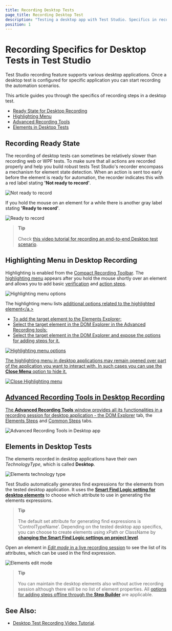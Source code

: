 ```yaml
---
title: Recording Desktop Tests
page_title: Recording Desktop Test
description: "Testing a desktop app with Test Studio. Specifics in recording desktop application scenarios in Test Studio. Record an automated scenario for desktop app in Test Studio. "
position: 1
---
```

# Recording Specifics for Desktop Tests in Test Studio

Test Studio recording feature supports various desktop applications. Once a desktop test is configured for specific application you can start recording the automation scenarios.

This article guides you through the specifics of recording steps in a desktop test.

- [Ready State for Desktop Recording](#recording-ready-state)
- [Highlighting Menu](#highlighting-menu-in-desktop-recording)
- [Advanced Recording Tools](#advanced-recording-tools-in-desktop-recording)
- [Elements in Desktop Tests](#elements-in-desktop-tests)


## Recording Ready State

The recording of desktop tests can sometimes be relatively slower than recording web or WPF tests. To make sure that all actions are recorded properly and help you build robust tests Test Studio's recorder encompass a mechanism for element state detection. When an action is sent too early before the element is ready for automation, the recorder indicates this with a red label stating __'Not ready to record'__.

![Not ready to record](/img/automated-tests/desktop-testing/recording-specifics/fig1.png)

If you hold the mouse on an element for a while there is another gray label stating __'Ready to record'__.

![Ready to record](/img/automated-tests/desktop-testing/recording-specifics/fig2.png)

> **Tip**
> <br>
> <br>
> Check <a href="https://www.telerik.com/videos/teststudio/desktop-testing-video-tutorial" target="_blank">this video tutorial for recording an end-to-end Desktop test scenario</a>.

## Highlighting Menu in Desktop Recording

Highlighting is enabled from the <a href="/features/recorder/compact-recording-toolbar#enable-hover-over-highlighting" target="_blank">Compact Recording Toolbar</a>. The <a href="/automated-tests/recording/hover-over-highlighting" target="_blank">highlighting menu</a> appears after you hold the mouse shortly over an element and allows you to add basic <a href="/features/recorder/highlighting-menu/quick-steps/quick-verification" target="_blank">verification</a> and <a href="/features/recorder/highlighting-menu/mouse-actions" target="_blank">action steps</a>.

![Highlighting menu options](/img/automated-tests/desktop-testing/recording-specifics/fig3.png)

The highlighting menu lists <a href="/features/recorder/highlighting-menu/element-options" target="_blank">additional options related to the highlighted element</a.> 

- To add the target element to the Elements Explorer;
- Select the target element in the DOM Explorer in the Advanced Recording tools; 
- Select the target element in the DOM Explorer and expose the options for adding steps for it. 

![Highlighting menu options](/img/automated-tests/desktop-testing/recording-specifics/fig3a.png)

The highlighting menu in desktop applications may remain opened over part of the application you want to interact with. In such cases you can use the __Close Menu__ option to hide it. 

![Close Highlighting menu](/img/automated-tests/desktop-testing/recording-specifics/fig4.png)

## Advanced Recording Tools in Desktop Recording

The __Advanced Recording Tools__ window provides all its functionalities in a recording session for desktop application - the <a href="/features/recorder/advanced-recording-tools/dom-explorer" target="_blank">DOM Explorer</a> tab, the <a href="/features/recorder/advanced-recording-tools/element-steps/steps-overview" target="_blank">Elements Steps</a> and <a href="/features/recorder/advanced-recording-tools/common-steps" target="_blank">Common Steps</a> tabs. 

![Advanced Recording Tools in Desktop app](/img/automated-tests/desktop-testing/recording-specifics/fig40.png)

## Elements in Desktop Tests

The elements recorded in desktop applications have their own _TechnologyType_, which is called __Desktop__.

![Elements technology type](/img/automated-tests/desktop-testing/recording-specifics/fig5.png)

Test Studio automatically generates find expressions for the elements from the tested desktop application. It uses the <a href="/features/project-settings/find-logic#find-logic-for-desktop-elements" target="_blank">__Smart Find Logic setting for desktop elements__</a> to choose which attribute to use in generating the elements expressions. 

> __Tip__
><br>
><br>
> The default set attribute for generating find expressions is 'ControlTypeName'. Depending on the tested desktop app specifics, you can choose to create elements using xPath or ClassName by <a href="/features/project-settings/find-logic#find-logic-for-desktop-elements" target="_blank">__changing the Smart Find Logic settings on project level__</a>.

Open an element in <a href="/automated-tests/elements/find-element#options-in-element-pane-with-active-recording-session" target="_blank">_Edit mode_ in a live recording session</a> to see the list of its attributes, which can be used in the find expression.

![Elements edit mode](/img/automated-tests/desktop-testing/recording-specifics/fig6.png)

> __Tip__
><br>
><br>
> You can maintain the desktop elements also without active recording session although there will be no list of element properties. All <a href="/features/custom-steps/overview" target="_blank">options for adding steps offline through the __Step Builder__</a> are applicable. 

## See Also:

* <a href="https://www.telerik.com/videos/teststudio/desktop-testing-video-tutorial" target="_blank">Desktop Test Recording Video Tutorial</a>.
